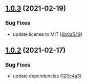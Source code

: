 ## [1.0.3](https://github.com/valverdealbo/mongodb-functions/compare/v1.0.2...v1.0.3) (2021-02-19)


### Bug Fixes

* update license to MIT ([6b0a549](https://github.com/valverdealbo/mongodb-functions/commit/6b0a549b3bb2279d87ca45cbea6377a61a429aa1))

## [1.0.2](https://github.com/valverdealbo/mongodb-functions/compare/v1.0.1...v1.0.2) (2021-02-17)


### Bug Fixes

* update dependencies ([120c4a3](https://github.com/valverdealbo/mongodb-functions/commit/120c4a3300eedd59c37c4beaee47261abb6c316e))
